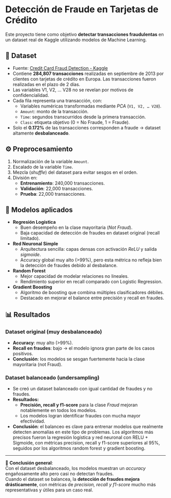
# Detección de Fraude en Tarjetas de Crédito

Este proyecto tiene como objetivo **detectar transacciones fraudulentas** en un dataset real de Kaggle utilizando modelos de Machine Learning.

## 📂 Dataset
- Fuente: [Credit Card Fraud Detection - Kaggle](https://www.kaggle.com/mlg-ulb/creditcardfraud)
- Contiene **284,807 transacciones** realizadas en septiembre de 2013 por clientes con tarjetas de crédito en Europa. Las transacciones fueron realizadas en el plazo de 2 días.
- Las variables V1, V2, ... V28 no se revelan por motivos de confidencialidad.
- Cada fila representa una transacción, con:
  - Variables numéricas transformadas mediante *PCA* (`V1, V2, … V28`).
  - `Amount`: monto de la transacción.
  - `Time`: segundos transcurridos desde la primera transacción.
  - `Class`: etiqueta objetivo (0 = No Fraude, 1 = Fraude).
- Solo el **0.172%** de las transacciones corresponden a fraude → dataset altamente **desbalanceado**.

## ⚙️ Preprocesamiento
1. Normalización de la variable `Amount`.
2. Escalado de la variable `Time`.
3. Mezcla (*shuffle*) del dataset para evitar sesgos en el orden.
4. División en:
   - **Entrenamiento**: 240,000 transacciones.
   - **Validación**: 22,000 transacciones.
   - **Prueba**: 22,000 transacciones.

## 🧠 Modelos aplicados
- **Regresión Logística**
  - Buen desempeño en la clase mayoritaria (*Not Fraud*).
  - Baja capacidad de detección de fraudes en dataset original (recall limitado).
- **Red Neuronal Simple**
  - Arquitectura sencilla: capas densas con activación *ReLU* y salida *sigmoide*.
  - Accuracy global muy alto (>99%), pero esta métrica no refleja bien la detección de fraudes debido al desbalance.
- **Random Forest**
  - Mejor capacidad de modelar relaciones no lineales.
  - Rendimiento superior en recall comparado con Logistic Regression.
- **Gradient Boosting**
  - Algoritmo de boosting que combina múltiples clasificadores débiles.
  - Destacado en mejorar el balance entre precisión y recall en fraudes.

## 📊 Resultados

### Dataset original (muy desbalanceado)
- **Accuracy**: muy alto (>99%).
- **Recall en fraudes**: bajo → el modelo ignora gran parte de los casos positivos.
- **Conclusión**: los modelos se sesgan fuertemente hacia la clase mayoritaria (not Fraud).

### Dataset balanceado (undersampling)
- Se creó un dataset balanceado con igual cantidad de fraudes y no fraudes.
- **Resultados:**
  - **Precisión, recall y f1-score** para la clase *Fraud* mejoran notablemente en todos los modelos.
  - Los modelos logran identificar fraudes con mucha mayor efectividad.
- **Conclusión**: el balanceo es clave para entrenar modelos que realmente detecten anomalías en este tipo de problemas. Los algoritmos más precisos fueron la regresión logística y  red neuronal con RELU + Sigmoide, con métricas precision, recall y f1-score superiores al 95%, seguidos por los algoritmos random forest y gradient boosting.

---

📌 **Conclusión general**:  
Con el dataset desbalanceado, los modelos muestran un *accuracy* engañosamente alto pero casi no detectan fraudes.  
Cuando el dataset se balancea, la **detección de fraudes mejora drásticamente**, con métricas de *precision, recall y f1-score* mucho más representativas y útiles para un caso real.
